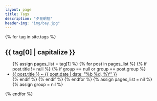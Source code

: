 ```yaml
---
layout: page
title: Tags
description: "夕花朝拾"
header-img: "img/bay.jpg"
---
```



<div id="post-list">
{% for tag in site.tags %}
<h2 id="{{ tag[0] }}">{{ tag[0] | capitalize }}</h2>
<ul class="post-list">
{% assign pages_list = tag[1] %}
{% for post in pages_list %}
{% if post.title != null %}
{% if group == null or group == post.group %}
<li><a href="{{ site.baseurl }}{{ post.url }}">{{ post.title }}<span class="entry-date"> ~ <time datetime="{{ post.date | date_to_xmlschema }}" itemprop="datePublished">{{ post.date | date: "%b %d, %Y" }}</time></a></li>
{% endif %}
{% endif %}
{% endfor %}
{% assign pages_list = nil %}
{% assign group = nil %}
</ul>
{% endfor %}
</div>